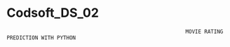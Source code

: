 # Codsoft_DS_02
                                                             MOVIE RATING PREDICTION WITH PYTHON
